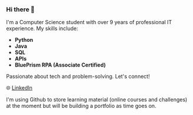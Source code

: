 ### Hi there 👋

I'm a Computer Science student with over 9 years of professional IT experience. My skills include:

- **Python**
- **Java**
- **SQL**
- **APIs**
- **BluePrism RPA (Associate Certified)**

Passionate about tech and problem-solving. Let's connect!

🌐 [LinkedIn](https://www.linkedin.com/in/rhysoshea97/)

I'm using Github to store learning material (online courses and challenges) at the moment but will be building a portfolio as time goes on.
